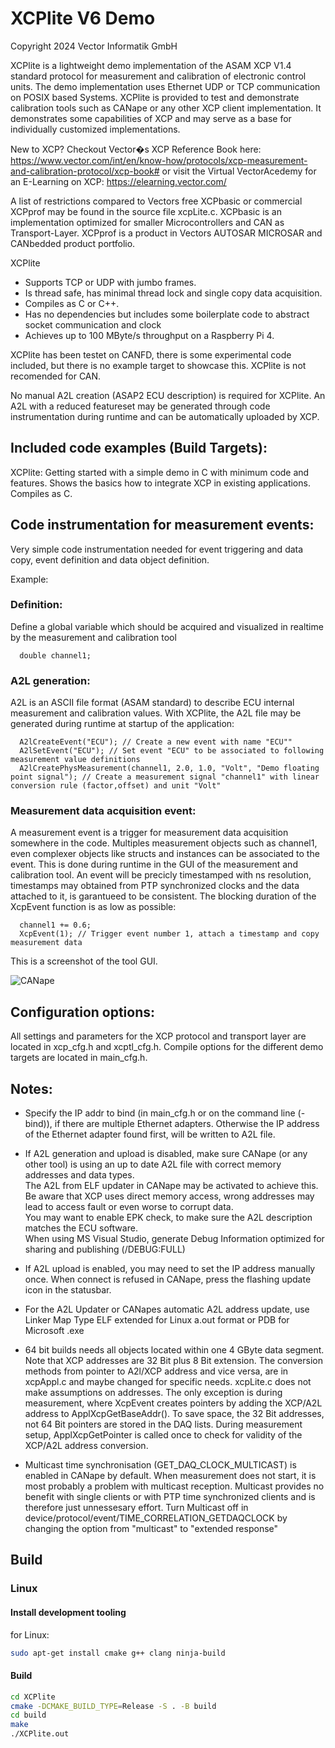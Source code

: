 
# XCPlite V6 Demo

Copyright 2024 Vector Informatik GmbH

XCPlite is a lightweight demo implementation of the ASAM XCP V1.4 standard protocol for measurement and calibration of electronic control units. 
The demo implementation uses Ethernet UDP or TCP communication on POSIX based Systems. 
XCPlite is provided to test and demonstrate calibration tools such as CANape or any other XCP client implementation. 
It demonstrates some capabilities of XCP and may serve as a base for individually customized implementations. 

New to XCP? Checkout Vector�s XCP Reference Book here: https://www.vector.com/int/en/know-how/protocols/xcp-measurement-and-calibration-protocol/xcp-book# or visit the Virtual VectorAcedemy for an E-Learning on XCP: https://elearning.vector.com/ 

A list of restrictions compared to Vectors free XCPbasic or commercial XCPprof may be found in the source file xcpLite.c.
XCPbasic is an implementation optimized for smaller Microcontrollers and CAN as Transport-Layer.
XCPprof is a product in Vectors AUTOSAR MICROSAR and CANbedded product portfolio.   

XCPlite
- Supports TCP or UDP with jumbo frames. 
- Is thread safe, has minimal thread lock and single copy data acquisition. 
- Compiles as C or C++. 
- Has no dependencies but includes some boilerplate code to abstract socket communication and clock
- Achieves up to 100 MByte/s throughput on a Raspberry Pi 4. 

XCPlite has been testet on CANFD, there is some experimental code included, but there is no example target to showcase this.
XCPlite is not recomended for CAN.

No manual A2L creation (ASAP2 ECU description) is required for XCPlite. 
An A2L with a reduced featureset may be generated through code instrumentation during runtime and can be automatically uploaded by XCP. 


## Included code examples (Build Targets):  

XCPlite:
  Getting started with a simple demo in C with minimum code and features. Shows the basics how to integrate XCP in existing applications. Compiles as C.   

## Code instrumentation for measurement events:

Very simple code instrumentation needed for event triggering and data copy, event definition and data object definition. 

Example: 

### Definition:

Define a global variable which should be acquired and visualized in realtime by the measurement and calibration tool

```
  double channel1; 
```

### A2L generation:

A2L is an ASCII file format (ASAM standard) to describe ECU internal measurement and calibration values.
With XCPlite, the A2L file may be generated during runtime at startup of the application:

```
  A2lCreateEvent("ECU"); // Create a new event with name "ECU""
  A2lSetEvent("ECU"); // Set event "ECU" to be associated to following measurement value definitions
  A2lCreatePhysMeasurement(channel1, 2.0, 1.0, "Volt", "Demo floating point signal"); // Create a measurement signal "channel1" with linear conversion rule (factor,offset) and unit "Volt"
```


### Measurement data acquisition event:

A measurement event is a trigger for measurement data acquisition somewhere in the code. Multiples measurement objects such as channel1, even complexer objects like structs and instances can be associated to the event. This is done during runtime in the GUI of the measurement and calibration tool. An event will be precicly timestamped with ns resolution, timestamps may obtained from PTP synchronized clocks and the data attached to it, is garantueed to be consistent. The blocking duration of the XcpEvent function is as low as possible:

```
  channel1 += 0.6;
  XcpEvent(1); // Trigger event number 1, attach a timestamp and copy measurement data
```

This is a screenshot of the tool GUI.

![CANape](Screenshot.png)



## Configuration options:

All settings and parameters for the XCP protocol and transport layer are located in xcp_cfg.h and xcptl_cfg.h. 
Compile options for the different demo targets are located in main_cfg.h. 


## Notes:

- Specify the IP addr to bind (in main_cfg.h or on the command line (-bind)), if there are multiple Ethernet adapters. Otherwise the IP address of the Ethernet adapter found first, will be written to A2L file. 

- If A2L generation and upload is disabled, make sure CANape (or any other tool) is using an up to date A2L file with correct memory addresses and data types.  
The A2L from ELF updater in CANape may be activated to achieve this.  
Be aware that XCP uses direct memory access, wrong addresses may lead to access fault or even worse to corrupt data.  
You may want to enable EPK check, to make sure the A2L description matches the ECU software.  
When using MS Visual Studio, generate Debug Information optimized for sharing and publishing (/DEBUG:FULL)

- If A2L upload is enabled, you may need to set the IP address manually once. 
When connect is refused in CANape, press the flashing update icon in the statusbar.

- For the A2L Updater or CANapes automatic A2L address update, use Linker Map Type ELF extended for Linux a.out format or PDB for Microsoft .exe

- 64 bit builds needs all objects located within one 4 GByte data segment. 
Note that XCP addresses are 32 Bit plus 8 Bit extension. 
The conversion methods from pointer to A2l/XCP address and vice versa, are in xcpAppl.c and maybe changed for specific needs. xcpLite.c does not make assumptions on addresses. 
The only exception is during measurement, where XcpEvent creates pointers by adding the XCP/A2L address to ApplXcpGetBaseAddr(). 
To save space, the 32 Bit addresses, not 64 Bit pointers are stored in the DAQ lists. 
During measurement setup, ApplXcpGetPointer is called once to check for validity of the XCP/A2L address conversion. 
  
- Multicast time synchronisation (GET_DAQ_CLOCK_MULTICAST) is enabled in CANape by default. 
When measurement does not start, it is most probably a problem with multicast reception. 
Multicast provides no benefit with single clients or with PTP time synchronized clients and is therefore just unnessesary effort. 
Turn Multicast off in device/protocol/event/TIME_CORRELATION_GETDAQCLOCK by changing the option from "multicast" to "extended response"

## Build

### Linux

#### Install development tooling
for Linux:
``` sh
sudo apt-get install cmake g++ clang ninja-build
```

#### Build

``` sh
cd XCPlite
cmake -DCMAKE_BUILD_TYPE=Release -S . -B build  
cd build
make
./XCPlite.out

```